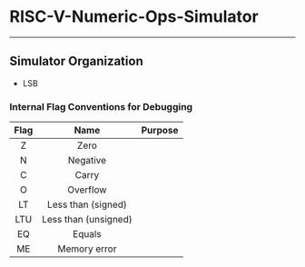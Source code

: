 # RISC-V-Numeric-Ops-Simulator
___
## Simulator Organization
- LSB
### Internal Flag Conventions for Debugging
| Flag |         Name         | Purpose |
|:----:|:--------------------:|:-------:|
|  Z   |         Zero         |         |
|  N   |       Negative       |         |
|  C   |        Carry         |         |
|  O   |       Overflow       |         |
|  LT  |  Less than (signed)  |         |
| LTU  | Less than (unsigned) |         |
|  EQ  |        Equals        |         |
|  ME  |     Memory error     |         |